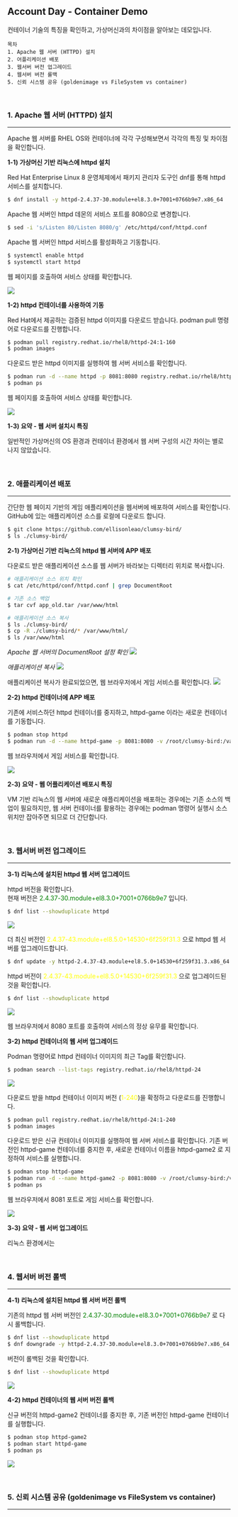 ## Account Day - Container Demo

컨테이너 기술의 특징을 확인하고, 가상머신과의 차이점을 알아보는 데모입니다. 

```
목차
1. Apache 웹 서버 (HTTPD) 설치
2. 어플리케이션 배포 
3. 웹서버 버전 업그레이드 
4. 웹서버 버전 롤백 
5. 신뢰 시스템 공유 (goldenimage vs FileSystem vs container)
```

<br/>

### 1. Apache 웹 서버 (HTTPD) 설치
---

Apache 웹 서버를 RHEL OS와 컨테이너에 각각 구성해보면서 각각의 특징 및 차이점을 확인합니다.


**1-1) 가상머신 기반 리눅스에 httpd 설치**


Red Hat Enterprise Linux 8 운영체제에서 패키지 관리자 도구인 dnf를 통해 httpd 서비스를 설치합니다.

```bash
$ dnf install -y httpd-2.4.37-30.module+el8.3.0+7001+0766b9e7.x86_64
```

Apache 웹 서버인 httpd 데몬의 서비스 포트를 8080으로 변경합니다.

```bash
$ sed -i 's/Listen 80/Listen 8080/g' /etc/httpd/conf/httpd.conf
```

Apache 웹 서버인 httpd 서비스를 활성화하고 기동합니다. 

```bash
$ systemctl enable httpd
$ systemctl start httpd
```

웹 페이지를 호출하여 서비스 상태를 확인합니다.

![](./yum_httpd_8080.png)


**1-2) httpd 컨테이너를 사용하여 기동**


Red Hat에서 제공하는 검증된 httpd 이미지를 다운로드 받습니다. 
podman pull 명령어로 다운로드를 진행합니다.

```bash
$ podman pull registry.redhat.io/rhel8/httpd-24:1-160
$ podman images
```

다운로드 받은 httpd 이미지를 실행하여 웹 서버 서비스를 확인합니다.

```bash
$ podman run -d --name httpd -p 8081:8080 registry.redhat.io/rhel8/httpd-24:1-160
$ podman ps
```

웹 페이지를 호출하여 서비스 상태를 확인합니다.

![](./container_httpd_8081.png)


**1-3) 요약 - 웹 서버 설치시 특징**

일반적인 가상머신의 OS 환경과 컨테이너 환경에서 웹 서버 구성의 시간 차이는 별로 나지 않았습니다.  

  
<br/>

### 2. 애플리케이션 배포
---

간단한 웹 페이지 기반의 게임 애플리케이션을 웹서버에 배포하여 서비스를 확인합니다. 
GitHub에 있는 애플리케이션 소스를 로컬에 다운로드 합니다.

```bash
$ git clone https://github.com/ellisonleao/clumsy-bird/
$ ls ./clumsy-bird/
```

**2-1) 가상머신 기반 리눅스의 httpd 웹 서버에 APP 배포**

다운로드 받은 애플리케이션 소스를 웹 서버가 바라보는 디렉터리 위치로 복사합니다.

```bash
# 애플리케이션 소스 위치 확인
$ cat /etc/httpd/conf/httpd.conf | grep DocumentRoot

# 기존 소스 백업
$ tar cvf app_old.tar /var/www/html

# 애플리케이션 소스 복사 
$ ls ./clumsy-bird/
$ cp -R ./clumsy-bird/* /var/www/html/
$ ls /var/www/html
```

*Apache 웹 서버의 DocumentRoot 설정 확인*
![](./documentroot.png)

*애플리케이션 복사*
![](./cp_app.png)

애플리케이션 복사가 완료되었으면, 웹 브라우저에서 게임 서비스를 확인합니다.
![](./vm_app.png)

**2-2) httpd 컨테이너에 APP 배포**

기존에 서비스하던 httpd 컨테이너를 중지하고, httpd-game 이라는 새로운 컨테이너를 기동합니다. 

```bash
$ podman stop httpd
$ podman run -d --name httpd-game -p 8081:8080 -v /root/clumsy-bird:/var/www/html:Z registry.redhat.io/rhel8/httpd-24:1-160
```


웹 브라우저에서 게임 서비스를 확인합니다.

![](./container_app.png)

**2-3) 요약 - 웹 어플리케이션 배포시 특징**

VM 기반 리눅스의 웹 서버에 새로운 애플리케이션을 배포하는 경우에는 기존 소스의 백업이 필요하지만, 웹 서버 컨테이너를 활용하는 경우에는 podman 명령어 실행시 소스 위치만 잡아주면 되므로 더 간단합니다.

<br/>


### 3. 웹서버 버전 업그레이드
---

**3-1) 리눅스에 설치된 httpd 웹 서버 업그레이드**

httpd 버전을 확인합니다.  
현재 버전은 <span style="color: green">2.4.37-30.module+el8.3.0+7001+0766b9e7</span> 입니다.

```bash
$ dnf list --showduplicate httpd
```

![](./rhel8_httpd_version_before.png)

더 최신 버전인 <span style="color: yellow">2.4.37-43.module+el8.5.0+14530+6f259f31.3</span> 으로 httpd 웹 서버를 업그레이드합니다.

```bash
$ dnf update -y httpd-2.4.37-43.module+el8.5.0+14530+6f259f31.3.x86_64
```

httpd 버전이 <span style="color: yellow">2.4.37-43.module+el8.5.0+14530+6f259f31.3</span> 으로 업그레이드된 것을 확인합니다.

```bash
$ dnf list --showduplicate httpd
```

![](./rhel8_httpd_version_after.png)

웹 브라우저에서 8080 포트를 호출하여 서비스의 정상 유무를 확인합니다.



**3-2) httpd 컨테이너의 웹 서버 업그레이드**

Podman 명령어로 httpd 컨테이너 이미지의 최근 Tag를 확인합니다.

```bash
$ podman search --list-tags registry.redhat.io/rhel8/httpd-24
```

![](./podman_search_tags.png)

다운로드 받을 httpd 컨테이너 이미지 버전 (<span style="color: yellow">1-240</span>)을 확정하고 다운로드를 진행합니다.

```bash
$ podman pull registry.redhat.io/rhel8/httpd-24:1-240
$ podman images
```

다운로드 받은 신규 컨테이너 이미지를 실행하여 웹 서버 서비스를 확인합니다. 
기존 버전인 httpd-game 컨테이너를 중지한 후, 새로운 컨테이너 이름을 httpd-game2 로 지정하여 서비스를 실행합니다.

```bash
$ podman stop httpd-game
$ podman run -d --name httpd-game2 -p 8081:8080 -v /root/clumsy-bird:/var/www/html:Z registry.redhat.io/rhel8/httpd-24:1-240
$ podman ps
```

웹 브라우저에서 8081 포트로 게임 서비스를 확인합니다.

![](./container_app.png)

**3-3) 요약 - 웹 서버 업그레이드**

리눅스 환경에서는 


<br/>

### 4. 웹서버 버전 롤백
---

**4-1) 리눅스에 설치된 httpd 웹 서버 버전 롤백**

기존의 httpd 웹 서버 버전인 <span style="color: green">2.4.37-30.module+el8.3.0+7001+0766b9e7</span> 로 다시 롤백합니다.

```bash
$ dnf list --showduplicate httpd
$ dnf downgrade -y httpd-2.4.37-30.module+el8.3.0+7001+0766b9e7.x86_64
```
버전이 롤백된 것을 확인합니다.

```bash
$ dnf list --showduplicate httpd
```
![](./rhel8_httpd_version_rollback.png)


**4-2) httpd 컨테이너의 웹 서버 버전 롤백**

신규 버전의 httpd-game2 컨테이너를 중지한 후, 기존 버전인 httpd-game 컨테이너를 실행합니다.

```bash
$ podman stop httpd-game2
$ podman start httpd-game
$ podman ps
```

![](./container_rollback.png)

<br/>

### 5. 신뢰 시스템 공유 (goldenimage vs FileSystem vs container) 
---












